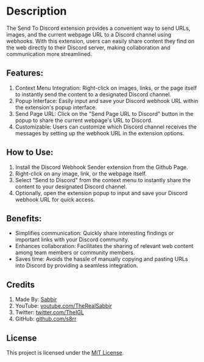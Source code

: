 # Description
The Send To Discord extension provides a convenient way to send URLs, images, and the current webpage URL to a Discord channel using webhooks. With this extension, users can easily share content they find on the web directly to their Discord server, making collaboration and communication more streamlined.

## Features:

   1. Context Menu Integration: Right-click on images, links, or the page itself to instantly send the content to a designated Discord channel.
   2. Popup Interface: Easily input and save your Discord webhook URL within the extension's popup interface.
   3. Send Page URL: Click on the "Send Page URL to Discord" button in the popup to share the current webpage's URL to Discord.
   4. Customizable: Users can customize which Discord channel receives the messages by setting up the webhook URL in the extension options.

## How to Use:

   1. Install the Discord Webhook Sender extension from the Github Page.
   2. Right-click on any image, link, or the webpage itself.
   3. Select "Send to Discord" from the context menu to instantly share the content to your designated Discord channel.
   4. Optionally, open the extension popup to input and save your Discord webhook URL for quick access.

## Benefits:

  -  Simplifies communication: Quickly share interesting findings or important links with your Discord community.
  -  Enhances collaboration: Facilitates the sharing of relevant web content among team members or community members.
  -  Saves time: Avoids the hassle of manually copying and pasting URLs into Discord by providing a seamless integration.

## Credits

   1. Made By: [Sabbir](https://youtube.com/Therealsabbir)
   2. YouTube: [youtube.com/TheRealSabbir](https://youtube.com/Therealsabbir)
   3. Twitter: [twitter.com/TheIGL](twitter.com/TheIGL)
   4. GitHub: [github.com/s8rr](github.com/s8rr)

## License

This project is licensed under the [MIT License](https://opensource.org/license/mit).
